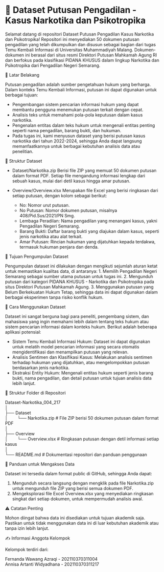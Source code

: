 <h1>📄 Dataset Putusan Pengadilan - Kasus Narkotika dan Psikotropika</h1>
  
  Selamat datang di repositori Dataset Putusan Pengadilan Kasus Narkotika dan Psikotropika!
  Repositori ini menyediakan 50 dokumen putusan pengadilan yang telah dikumpulkan dan disusun sebagai bagian dari tugas Temu Kembali Informasi di Universitas Muhammadiyah Malang. Dokumen-dokumen ini berasal dari   situs resmi Direktori Putusan Mahkamah Agung RI dan berfokus pada klasifikasi PIDANA KHUSUS dalam lingkup Narkotika dan Psikotropika dari Pengadilan Negeri Semarang.

🌟 Latar Belakang
  
  Putusan pengadilan adalah sumber pengetahuan hukum yang berharga. Dalam konteks Temu Kembali Informasi, putusan ini dapat digunakan untuk berbagai tujuan:
 - Pengembangan sistem pencarian informasi hukum yang dapat membantu pengguna menemukan putusan terkait dengan cepat.
 - Analisis teks untuk memahami pola-pola keputusan dalam kasus narkotika.
 - Pengenalan entitas dalam teks hukum untuk mengenali entitas penting seperti nama pengadilan, barang bukti, dan hukuman.
 - Pada tugas ini, kami menyusun dataset yang berisi putusan kasus narkotika dari tahun 2022-2024, sehingga Anda dapat langsung memanfaatkannya untuk berbagai kebutuhan analisis data atau penelitian.

📁 Struktur Dataset
- Dataset/Narkotika.zip
   Berisi file ZIP yang memuat 50 dokumen putusan dalam format PDF. Setiap file mengandung informasi lengkap dari sebuah kasus, mulai dari detil kasus hingga amar putusan.

- Overview/Overview.xlsx
   Merupakan file Excel yang berisi ringkasan dari setiap putusan, dengan kolom sebagai berikut:
   - No: Nomor urut putusan.
   - No Putusan: Nomor dokumen putusan, misalnya 408/Pid.Sus/2021/PN Smg.
   - Lembaga Peradilan: Nama pengadilan yang menangani kasus, yakni Pengadilan Negeri Semarang.
   - Barang Bukti: Daftar barang bukti yang diajukan dalam kasus, seperti jenis narkotika atau alat terkait.
   - Amar Putusan: Rincian hukuman yang dijatuhkan kepada terdakwa, termasuk hukuman penjara dan denda.
  
🎯 Tujuan Pengumpulan Dataset
  
  Pengumpulan dataset ini dilakukan dengan mengikuti sejumlah aturan ketat untuk memastikan kualitas data, di antaranya:
    1. Memilih Pengadilan Negeri Semarang sebagai sumber utama putusan untuk tugas ini.
    2. Mengunduh putusan dari kategori PIDANA KHUSUS - Narkotika dan Psikotropika pada situs Direktori Putusan Mahkamah Agung.
    3. Menggunakan putusan yang Belum Berkekuatan Hukum Tetap, sehingga data ini dapat digunakan dalam berbagai eksperimen tanpa risiko konflik hukum.
    
🚀 Cara Menggunakan Dataset
  
  Dataset ini sangat berguna bagi para peneliti, pengembang sistem, dan mahasiswa yang ingin memahami lebih dalam tentang teks hukum atau sistem pencarian informasi dalam konteks hukum. Berikut adalah beberapa     aplikasi potensial:

  - Sistem Temu Kembali Informasi Hukum: Dataset ini dapat digunakan untuk melatih model pencarian informasi yang secara otomatis mengidentifikasi dan menampilkan putusan yang relevan.
  - Analisis Sentimen dan Klasifikasi Kasus: Melakukan analisis sentimen terhadap hukuman yang dijatuhkan, atau mengelompokkan putusan berdasarkan jenis narkotika.
  - Ekstraksi Entity Hukum: Mengenali entitas hukum seperti jenis barang bukti, nama pengadilan, dan detail putusan untuk tujuan analisis data lebih lanjut.
    
📑 Struktur Folder di Repositori

  Dataset-Narkotika_004_217<br>
  │<br>
  ├── Dataset<br>
  │&nbsp;&nbsp;&nbsp;&nbsp;&nbsp;&nbsp;&nbsp;   └── Narkotika.zip           # File ZIP berisi 50 dokumen putusan dalam format PDF<br>
  │<br>
  ├── Overview<br>
  │&nbsp;&nbsp;&nbsp;&nbsp;&nbsp;&nbsp;&nbsp;   └── Overview.xlsx           # Ringkasan putusan dengan detil informasi setiap kasus<br>
  │<br>
  └── README.md                   # Dokumentasi repositori dan panduan penggunaan
  
📌 Panduan untuk Mengakses Data
  
  Dataset ini tersedia dalam format public di GitHub, sehingga Anda dapat:
 1. Mengunduh secara langsung dengan mengklik pada file Narkotika.zip untuk mengunduh file ZIP yang berisi semua dokumen PDF.
 2. Mengeksplorasi file Excel Overview.xlsx yang menyediakan ringkasan singkat dari setiap dokumen, untuk mempermudah analisis awal.
    
⚠️ Catatan Penting

Mohon diingat bahwa data ini disediakan untuk tujuan akademik saja. Pastikan untuk tidak menggunakan data ini di luar kebutuhan akademik atau tanpa izin lebih lanjut.

✍️ Informasi Anggota Kelompok

Kelompok terdiri dari:

Fernanda Wawang Azraqi - 202110370311004<br>
Annisa Artanti Widyadhana - 202110370311217
